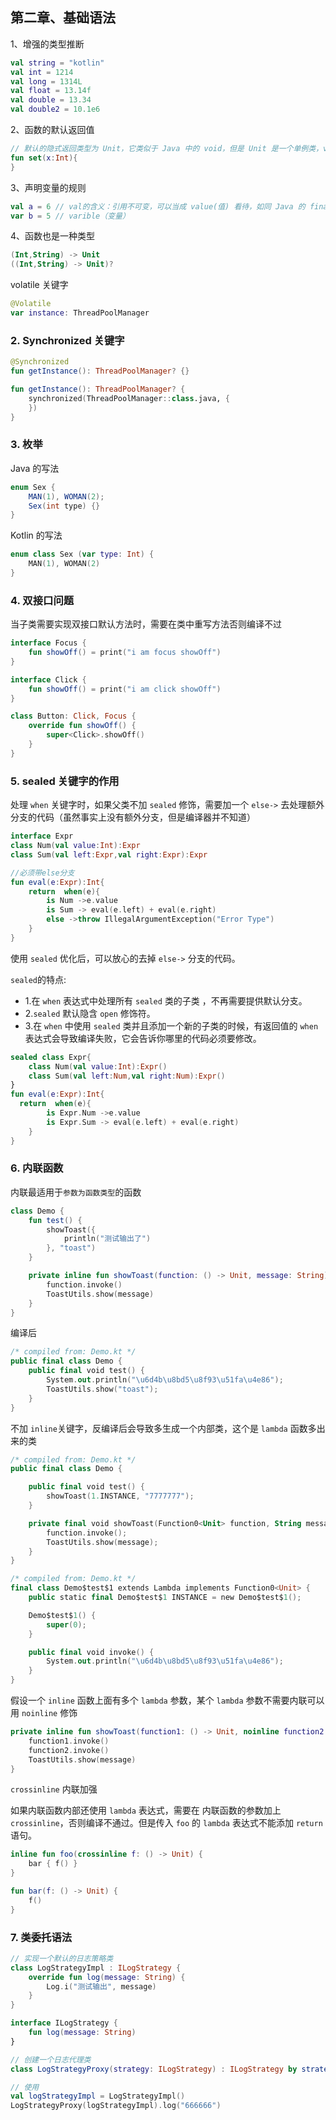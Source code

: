 ## 第二章、基础语法

1、增强的类型推断
```kotlin
val string = "kotlin"
val int = 1214
val long = 1314L
val float = 13.14f
val double = 13.34
val double2 = 10.1e6
```
2、函数的默认返回值
```kotlin
// 默认的隐式返回类型为 Unit，它类似于 Java 中的 void，但是 Unit 是一个单例类，void 是一个关键字
fun set(x:Int){
}
```
3、声明变量的规则
```kotlin
val a = 6 // val的含义：引用不可变，可以当成 value(值) 看待，如同 Java 的 final 修饰的变量，推荐使用 val 修饰变量
var b = 5 // varible（变量）
```
4、函数也是一种类型
```kotlin
(Int,String) -> Unit
((Int,String) -> Unit)?
```

volatile 关键字
```kotlin
@Volatile
var instance: ThreadPoolManager
```

### 2. Synchronized 关键字

```kotlin
@Synchronized
fun getInstance(): ThreadPoolManager? {}

fun getInstance(): ThreadPoolManager? {
    synchronized(ThreadPoolManager::class.java, {
    })
}
```

### 3. 枚举

Java 的写法

```java
enum Sex {
    MAN(1), WOMAN(2);
    Sex(int type) {}
}
```

Kotlin 的写法

```kotlin
enum class Sex (var type: Int) {
    MAN(1), WOMAN(2)
}
```
### 4. 双接口问题

当子类需要实现双接口默认方法时，需要在类中重写方法否则编译不过

```kotlin
interface Focus {
    fun showOff() = print("i am focus showOff")
}

interface Click {
    fun showOff() = print("i am click showOff")
}

class Button: Click, Focus {
    override fun showOff() {
        super<Click>.showOff()
    }
}
```
### 5. sealed 关键字的作用

处理 `when` 关键字时，如果父类不加 `sealed` 修饰，需要加一个 `else->` 去处理额外分支的代码（虽然事实上没有额外分支，但是编译器并不知道）

```kotlin
interface Expr
class Num(val value:Int):Expr
class Sum(val left:Expr,val right:Expr):Expr

//必须带else分支
fun eval(e:Expr):Int{
    return  when(e){
        is Num ->e.value
        is Sum -> eval(e.left) + eval(e.right)
        else ->throw IllegalArgumentException("Error Type")
    }
}
```
使用 `sealed` 优化后，可以放心的去掉 `else->` 分支的代码。

`sealed`的特点:
- 1.在 `when` 表达式中处理所有 `sealed` 类的子类 ，不再需要提供默认分支。
- 2.`sealed` 默认隐含 `open` 修饰符。
- 3.在 `when` 中使用 `sealed` 类并且添加一个新的子类的时候，有返回值的 `when` 表达式会导致编译失败，它会告诉你哪里的代码必须要修改。

```kotlin
sealed class Expr{
    class Num(val value:Int):Expr()
    class Sum(val left:Num,val right:Num):Expr()
}
fun eval(e:Expr):Int{
  return  when(e){
        is Expr.Num ->e.value
        is Expr.Sum -> eval(e.left) + eval(e.right)
    }
}
```
### 6. 内联函数

内联最适用于`参数为函数类型`的函数

```kotlin
class Demo {
    fun test() {
        showToast({
            println("测试输出了")
        }, "toast")
    }

    private inline fun showToast(function: () -> Unit, message: String) {
        function.invoke()
        ToastUtils.show(message)
    }
}
```
编译后
```kotlin
/* compiled from: Demo.kt */
public final class Demo {
    public final void test() {
        System.out.println("\u6d4b\u8bd5\u8f93\u51fa\u4e86");
        ToastUtils.show("toast");
    }
}
```

不加 `inline`关键字，反编译后会导致多生成一个内部类，这个是 `lambda` 函数多出来的类

```kotlin
/* compiled from: Demo.kt */
public final class Demo {

    public final void test() {
        showToast(1.INSTANCE, "7777777");
    }

    private final void showToast(Function0<Unit> function, String message) {
        function.invoke();
        ToastUtils.show(message);
    }
}
```
```kotlin
/* compiled from: Demo.kt */
final class Demo$test$1 extends Lambda implements Function0<Unit> {
    public static final Demo$test$1 INSTANCE = new Demo$test$1();

    Demo$test$1() {
        super(0);
    }

    public final void invoke() {
        System.out.println("\u6d4b\u8bd5\u8f93\u51fa\u4e86");
    }
}
```

假设一个 `inline` 函数上面有多个 `lambda` 参数，某个 `lambda` 参数不需要内联可以用 `noinline` 修饰

```kotlin
private inline fun showToast(function1: () -> Unit, noinline function2: () -> Unit, message: String) {
    function1.invoke()
    function2.invoke()
    ToastUtils.show(message)
}
```
`crossinline` 内联加强

如果内联函数内部还使用 `lambda` 表达式，需要在 内联函数的参数加上 `crossinline`，否则编译不通过。但是传入 `foo` 的 `lambda` 表达式不能添加 `return` 语句。

```kotlin
inline fun foo(crossinline f: () -> Unit) {
    bar { f() }
}

fun bar(f: () -> Unit) {
    f()
}
```

### 7. 类委托语法
```kotlin
// 实现一个默认的日志策略类
class LogStrategyImpl : ILogStrategy {
    override fun log(message: String) {
        Log.i("测试输出", message)
    }
}

interface ILogStrategy {
    fun log(message: String)
}

// 创建一个日志代理类
class LogStrategyProxy(strategy: ILogStrategy) : ILogStrategy by strategy

// 使用
val logStrategyImpl = LogStrategyImpl()
LogStrategyProxy(logStrategyImpl).log("666666")
```
